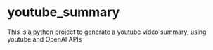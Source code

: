# youtube_summary
This is a python project to generate a youtube video summary, using youtube and OpenAI APIs
